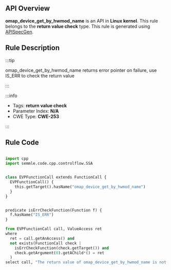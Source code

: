 ---
---


## API Overview
**omap_device_get_by_hwmod_name** is an API in **Linux kernel**. This rule belongs to the **return value check** type. This rule is generated using [APISpecGen](../../tools/APISpecGen).
## Rule Description

:::tip

omap_device_get_by_hwmod_name returns error pointer on failure, use IS_ERR to check the return value

:::

:::info

- Tags: **return value check**
- Parameter Index: **N/A**
- CWE Type: **CWE-253**

:::

## Rule Code
```python

import cpp
import semmle.code.cpp.controlflow.SSA


class EVPFunctionCall extends FunctionCall {
  EVPFunctionCall() {
    this.getTarget().hasName("omap_device_get_by_hwmod_name")
  }
}


predicate isErrCheckFunction(Function f) {
  f.hasName("IS_ERR") 
}

from EVPFunctionCall call, ValueAccess ret
where
  ret = call.getAnAccess() and
  not exists(FunctionCall check |
    isErrCheckFunction(check.getTarget()) and
    check.getArgument(0).getAChild*() = ret
  )
select call, "The return value of omap_device_get_by_hwmod_name is not checked with IS_ERR."
    
```
